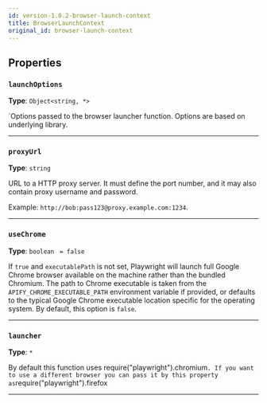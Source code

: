 ```yaml
---
id: version-1.0.2-browser-launch-context
title: BrowserLaunchContext
original_id: browser-launch-context
---
```


<a name="browserlaunchcontext"></a>

## Properties

### `launchOptions`

**Type**: `Object<string, *>`

`Options passed to the browser launcher function. Options are based on underlying library.

---

### `proxyUrl`

**Type**: `string`

URL to a HTTP proxy server. It must define the port number, and it may also contain proxy username and password.

Example: `http://bob:pass123@proxy.example.com:1234`.

---

### `useChrome`

**Type**: `boolean` <code> = false</code>

If `true` and `executablePath` is not set, Playwright will launch full Google Chrome browser available on the machine rather than the bundled
Chromium. The path to Chrome executable is taken from the `APIFY_CHROME_EXECUTABLE_PATH` environment variable if provided, or defaults to the typical
Google Chrome executable location specific for the operating system. By default, this option is `false`.

---

### `launcher`

**Type**: `*`

By default this function uses
require("playwright").chromium`. If you want to use a different browser you can pass it by this property as`require("playwright").firefox

---
